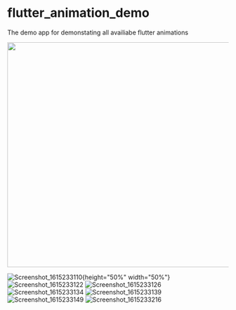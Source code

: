# flutter_animation_demo
The demo app for demonstating all availiabe flutter animations

<img src ="https://user-images.githubusercontent.com/22083254/110382237-9a421000-8028-11eb-9fd9-f67138063bd1.png" width="1024" height="512">

![Screenshot_1615233110](https://user-images.githubusercontent.com/22083254/110382214-93b39880-8028-11eb-8a5a-5ecf7efd0b4f.png){height="50%" width="50%"}
![Screenshot_1615233122](https://user-images.githubusercontent.com/22083254/110382217-93b39880-8028-11eb-8ee1-af946a322653.png)
![Screenshot_1615233126](https://user-images.githubusercontent.com/22083254/110382218-944c2f00-8028-11eb-8058-cebd89d8754e.png)
![Screenshot_1615233134](https://user-images.githubusercontent.com/22083254/110382219-944c2f00-8028-11eb-8dd4-d6b1d33a38bd.png)
![Screenshot_1615233139](https://user-images.githubusercontent.com/22083254/110382220-944c2f00-8028-11eb-842b-aac8e9c8258e.png)
![Screenshot_1615233149](https://user-images.githubusercontent.com/22083254/110382222-944c2f00-8028-11eb-8159-55a493236992.png)
![Screenshot_1615233216](https://user-images.githubusercontent.com/22083254/110382225-94e4c580-8028-11eb-9f31-e8df38bebbb4.png)
